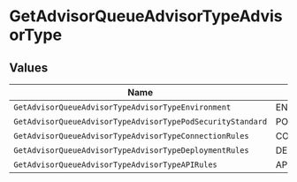 # GetAdvisorQueueAdvisorTypeAdvisorType


## Values

| Name                                                       | Value                                                      |
| ---------------------------------------------------------- | ---------------------------------------------------------- |
| `GetAdvisorQueueAdvisorTypeAdvisorTypeEnvironment`         | ENVIRONMENT                                                |
| `GetAdvisorQueueAdvisorTypeAdvisorTypePodSecurityStandard` | POD_SECURITY_STANDARD                                      |
| `GetAdvisorQueueAdvisorTypeAdvisorTypeConnectionRules`     | CONNECTION_RULES                                           |
| `GetAdvisorQueueAdvisorTypeAdvisorTypeDeploymentRules`     | DEPLOYMENT_RULES                                           |
| `GetAdvisorQueueAdvisorTypeAdvisorTypeAPIRules`            | API_RULES                                                  |